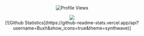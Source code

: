 <p align="center"> <img src="https://komarev.com/ghpvc/?username=Buxh" alt="Profile Views" /> </p>
<p align="center">
  <a href="http://discord.com">
    <img src="https://discord.c99.nl/widget/theme-3/331540177380179970.png"/>
     </a>
   <br> [![Github Statistics](https://github-readme-stats.vercel.app/api?username=Buxh&show_icons=true&theme=synthwave)]
   </br>
</p>
